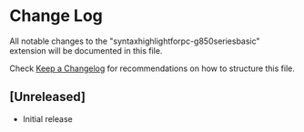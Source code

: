 # Change Log

All notable changes to the "syntaxhighlightforpc-g850seriesbasic" extension will be documented in this file.

Check [Keep a Changelog](http://keepachangelog.com/) for recommendations on how to structure this file.

## [Unreleased]

- Initial release